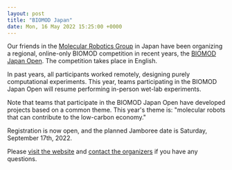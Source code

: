 ```yaml
---
layout: post
title: "BIOMOD Japan"
date: Mon, 16 May 2022 15:25:00 +0000
---
```


Our friends in the [Molecular Robotics Group](http://www.molbot.org/) in Japan have been organizing a regional, online-only BIOMOD competition in recent years, the [BIOMOD Japan Open](https://biomod.jp/en/). The competition takes place in English.

In past years, all participants worked remotely, designing purely computational experiments. This year, teams participating in the BIOMOD Japan Open will resume performing in-person wet-lab experiments.

Note that teams that participate in the BIOMOD Japan Open have developed projects based on a common theme. This year's theme is: "molecular robots that can contribute to the low-carbon economy."

Registration is now open, and the planned Jamboree date is Saturday, September 17th, 2022.

Please [visit the website](https://biomod.jp/en/) and [contact the organizers](https://biomod.jp/en/#contact) if you have any questions.
